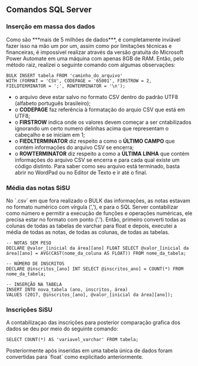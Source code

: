 ## Comandos SQL Server
### Inserção em massa dos dados
<p> Como são ***mais de 5 milhões de dados***, é completamente inviável fazer isso na mão um por um, assim como por limitações técnicas e financeiras, é impossível realizar através da versão gratuita do Microsoft Power Automate em uma máquina com apenas 8GB de RAM. Então, pelo método raiz, realizei o seguinte comando com algumas observações: </p>

    BULK INSERT tabela FROM 'caminho_do_arquivo'
    WITH (FORMAT = 'CSV', CODEPAGE = '65001', FIRSTROW = 2, FIELDTERMINATOR = ';', ROWTERMINATOR = '\n');
   
- o arquivo deve estar salvo no formato CSV dentro do padrão UTF8 (alfabeto português brasileiro);
- o **CODEPAGE** faz referência à formatação do arquio CSV que está em UTF8;
- o **FIRSTROW** indica onde os valores devem começar a ser cntabilizados ignorando um certo numero delinhas acima que representam o cabeçalho e se iniciam em 1;
- o **FIEDLTERMINATOR** diz respeito a como o **ÚLTIMO CAMPO** que contém informações do arquivo CSV se encerra;
- o **ROWTERMINATOR** diz respeito a como a **ÚLTIMA LINHA** que contém informações do arquivo CSV se encerra e para cada qual existe um código distinto. Para saber como seu arquivo está terminado, basta abrir no WordPad ou no Editor de Texto e ir até o final.

### Média das notas SiSU
<p> No `.csv` em que fora realizado o BULK das informações, as notas estavam no formato numérico com vírgula (','), e para o SQL Server contabilizar como número e permitir a execução de funções e operações numéricas, ele precisa estar no formato com ponto ('.'). Então, primeiro converti todas as colunas de todas as tabelas de varchar para float e depois, executei a média de todas as notas, de todas as colunas, de todas as tabelas. </p>

    -- NOTAS SEM PESO
    DECLARE @valor_[inicial da área][ano] FLOAT SELECT @valor_[inicial da área][ano] = AVG(CAST(nome_da_coluna AS FLOAT)) FROM nome_da_tabela;
    
    -- NÚMERO DE INSCRITOS
    DECLARE @inscritos_[ano] INT SELECT @inscritos_ano] = COUNT(*) FROM nome_da_tabela;
    
    -- INSERÇÃO NA TABELA
    INSERT INTO nova_tabela (ano, inscritos, área)
    VALUES (2017, @inscritos_[ano], @valor_[inicial da área][ano]);
	
### Inscrições SiSU
<p> A contabilizaçao das inscrições para posterior comparação grafica dos dados se deu por meio do seguinte comando: </p>

    SELECT COUNT(*) AS 'variavel_varchar' FROM tabela;

<p> Posteriormente após inseridas em uma tabela única de dados foram convertidas para `float` como explicitado anteriormente. </p>
